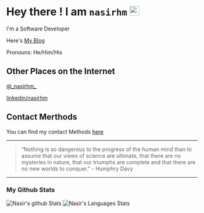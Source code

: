 # Hey there ! I am `nasirhm` <img src="https://media.giphy.com/media/hvRJCLFzcasrR4ia7z/giphy.gif" width="25px">

I'm a Software Developer

Here's [My Blog](https://nasirhussain.tech/posts/)

Pronouns: He/Him/His

## Other Places on the Internet
[@\_nasirhm_](https://twitter.com/_nasirhm_)

[linkedin/nasirhm](https://www.linkedin.com/in/nasirhm)

## Contact Merthods

You can find my contact Methods [here](https://nasirhussain.tech/contact/)

---

> “Nothing is so dangerous to the progress of the human mind than to assume that our views of science are ultimate, that there are no mysteries in nature, that our triumphs are complete and that there are no new worlds to conquer.”
> \- Humphry Davy

---

### My Github Stats
![Nasir's github Stats](https://github-readme-stats.vercel.app/api?username=nasirhm&theme=material-palenight)
![Nasir's Languages Stats](https://github-readme-stats.vercel.app/api/top-langs/?username=nasirhm&theme=material-palenight&hide_langs_below=1&layout=compact)

<!--
**nasirhm/nasirhm** is a ✨ _special_ ✨ repository because its `README.md` (this file) appears on your GitHub profile.

Here are some ideas to get you started:

- 🔭 I’m currently working on ...
- 🌱 I’m currently learning ...
- 👯 I’m looking to collaborate on ...
- 🤔 I’m looking for help with ...
- 💬 Ask me about ...
- 📫 How to reach me: ...
- 😄 Pronouns: ...
- ⚡ Fun fact: ...
-->
